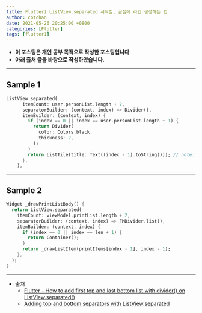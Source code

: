 ```yaml
---
title: Flutter) ListView.separated 시작점, 끝점에 라인 생성하는 법
author: cotchan
date: 2021-05-26 20:25:00 +0800
categories: [Flutter]
tags: [flutter1]   
---
```


+ **이 포스팅은 개인 공부 목적으로 작성한 포스팅입니다**
+ **아래 출처 글을 바탕으로 작성하였습니다.**

---

## Sample 1

```dart
ListView.separated(
      itemCount: user.personList.length + 2,
      separatorBuilder: (context, index) => Divider(),
      itemBuilder: (context, index) {
        if (index == 0 || index == user.personList.length + 1) {
          return Divider(
            color: Colors.black,
            thickness: 2,
          );
        }
        return ListTile(title: Text((index - 1).toString())); // note: you have to access element by -1;
      },
    ),
```

---

## Sample 2

```dart
Widget _drawPrintListBody() {
  return ListView.separated(
    itemCount: viewModel.printList.length + 2,
    separatorBuilder: (context, index) => FMDivider.list(),
    itemBuilder: (context, index) {
      if (index == 0 || index == len + 1) {
        return Container();
      }
      return _drawListItem(printItems[index - 1], index - 1);
    },
  );
}
```

---

+ 출처
  + [Flutter - How to add first top and last bottom list with divider() on ListView.separated()](https://stackoverflow.com/questions/60826670/flutter-how-to-add-first-top-and-last-bottom-list-with-divider-on-listview-s)
  + [Adding top and bottom separators with ListView.separated](https://codewithandrea.com/tips/list-view-separated-top-bottom/)
